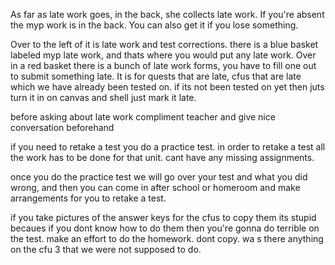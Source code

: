 As far as late work goes, in the back, she collects late work. If you're absent the myp work is in the back. You can also get it if you lose something.

Over to the left of it is late work and test corrections. there is a blue basket labeled myp late work, and thats where you would put any late work. Over in a red basket there is a bunch of late work forms, you have to fill one out to submit something late. It is for quests that are late, cfus that are late which we have already been tested on. if its not been tested on yet then juts turn it in on canvas and shell just mark it late. 

before asking about late work compliment teacher and give nice conversation beforehand 


if you need to retake a test you do a practice test. in order to retake a test all the work has to be done for that unit. cant have any missing assignments. 

once you do the practice test we will go over your test and what you did wrong, and then you can come in after school or homeroom and make arrangements for you to retake a test. 

if you take pictures of the answer keys for the cfus to copy them its stupid becaues if you dont know how to do them then you're gonna do terrible on the test. make an effort to do the homework. dont copy. wa s there anything on the cfu 3 that we were not supposed to do. 